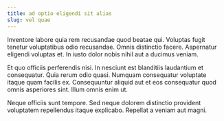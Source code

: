 ```yaml
---
title: ad optio eligendi sit alias
slug: vel quae
---
```


Inventore labore quia rem recusandae quod beatae qui. Voluptas fugit tenetur voluptatibus odio recusandae. Omnis distinctio facere. Aspernatur eligendi voluptas et. In iusto dolor nobis nihil aut a ducimus veniam.

Et quo officiis perferendis nisi. In nesciunt est blanditiis laudantium et consequatur. Quia rerum odio quasi. Numquam consequatur voluptate itaque quam facilis ex. Consequuntur aliquid aut et eos consequatur quod omnis asperiores sint. Illum omnis enim ut.

Neque officiis sunt tempore. Sed neque dolorem distinctio provident voluptatem repellendus itaque explicabo. Repellat a veniam aut magni.
